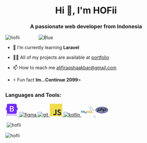 
<h1 align="center">Hi 👋, I'm HOFii</h1>
<h3 align="center">A passionate web developer from Indonesia</h3>
<img align="right" alt="Blue" Width="400" src="https://i.pinimg.com/736x/dd/a9/9c/dda99c93795fdacf4cd72c44a70c207f.jpg">

<p align="left"> <img src="https://komarev.com/ghpvc/?username=hofii&label=Profile%20views&color=0e75b6&style=flat" alt="hofii" /> </p>

- 🌱 I’m currently learning **Laravel**

- 👨‍💻 All of my projects are available at [portfolio](https://hofii.github.io/Portfol)

- 📫 How to reach me [alifiraqshaakbar@gmail.com](alifiraqshaakbar@gmail.com)

- ⚡ Fun fact **Im...Continue 2099**>

<h3 align="left">Languages and Tools:</h3>
<p align="left"> <a href="https://getbootstrap.com" target="_blank" rel="noreferrer"> <img src="https://raw.githubusercontent.com/devicons/devicon/master/icons/bootstrap/bootstrap-plain-wordmark.svg" alt="bootstrap" width="40" height="40"/> </a> <a href="https://www.figma.com/" target="_blank" rel="noreferrer"> <img src="https://www.vectorlogo.zone/logos/figma/figma-icon.svg" alt="figma" width="40" height="40"/> </a> <a href="https://git-scm.com/" target="_blank" rel="noreferrer"> <img src="https://www.vectorlogo.zone/logos/git-scm/git-scm-icon.svg" alt="git" width="40" height="40"/> </a> <a href="https://developer.mozilla.org/en-US/docs/Web/JavaScript" target="_blank" rel="noreferrer"> <img src="https://raw.githubusercontent.com/devicons/devicon/master/icons/javascript/javascript-original.svg" alt="javascript" width="40" height="40"/> </a> <a href="https://kotlinlang.org" target="_blank" rel="noreferrer"> <img src="https://www.vectorlogo.zone/logos/kotlinlang/kotlinlang-icon.svg" alt="kotlin" width="40" height="40"/> </a> <a href="https://www.mysql.com/" target="_blank" rel="noreferrer"> <img src="https://raw.githubusercontent.com/devicons/devicon/master/icons/mysql/mysql-original-wordmark.svg" alt="mysql" width="40" height="40"/> </a> <a href="https://www.php.net" target="_blank" rel="noreferrer"> <img src="https://raw.githubusercontent.com/devicons/devicon/master/icons/php/php-original.svg" alt="php" width="40" height="40"/> </a> </p>

<p>&nbsp;<img align="center" src="https://github-readme-stats.vercel.app/api?username=hofii&show_icons=true&locale=en" alt="hofii" /></p>

<p><img align="center" src="https://github-readme-streak-stats.herokuapp.com/?user=hofii&" alt="hofii" /></p>
